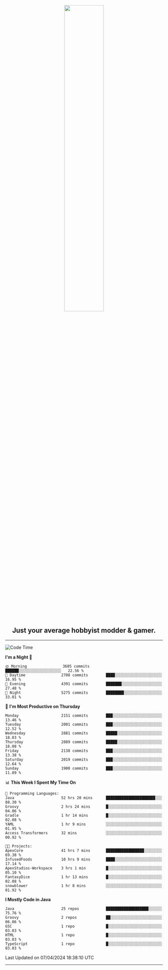 <div align="center">
  <a href="https://apexmodder.xyz/"><img width="50%" height="50%" src="https://i.imgur.com/pc4HkGz.png"></a>
</div>
<h2 align="center">Just your average hobbyist modder & gamer.</h2>

---

<!--START_SECTION:waka-->
![Code Time](http://img.shields.io/badge/Code%20Time-1%2C011%20hrs%2021%20mins-blue)

**I'm a Night 🦉** 

```text
🌞 Morning                3605 commits        ██████░░░░░░░░░░░░░░░░░░░   22.56 % 
🌆 Daytime                2708 commits        ████░░░░░░░░░░░░░░░░░░░░░   16.95 % 
🌃 Evening                4391 commits        ███████░░░░░░░░░░░░░░░░░░   27.48 % 
🌙 Night                  5275 commits        ████████░░░░░░░░░░░░░░░░░   33.01 % 
```
📅 **I'm Most Productive on Thursday** 

```text
Monday                   2151 commits        ███░░░░░░░░░░░░░░░░░░░░░░   13.46 % 
Tuesday                  2001 commits        ███░░░░░░░░░░░░░░░░░░░░░░   12.52 % 
Wednesday                2881 commits        █████░░░░░░░░░░░░░░░░░░░░   18.03 % 
Thursday                 2889 commits        █████░░░░░░░░░░░░░░░░░░░░   18.08 % 
Friday                   2138 commits        ███░░░░░░░░░░░░░░░░░░░░░░   13.38 % 
Saturday                 2019 commits        ███░░░░░░░░░░░░░░░░░░░░░░   12.64 % 
Sunday                   1900 commits        ███░░░░░░░░░░░░░░░░░░░░░░   11.89 % 
```


📊 **This Week I Spent My Time On** 

```text
💬 Programming Languages: 
Java                     52 hrs 20 mins      ██████████████████████░░░   88.30 % 
Groovy                   2 hrs 24 mins       █░░░░░░░░░░░░░░░░░░░░░░░░   04.06 % 
Gradle                   1 hr 14 mins        █░░░░░░░░░░░░░░░░░░░░░░░░   02.08 % 
YAML                     1 hr 9 mins         ░░░░░░░░░░░░░░░░░░░░░░░░░   01.95 % 
Access Transformers      32 mins             ░░░░░░░░░░░░░░░░░░░░░░░░░   00.92 % 

🐱‍💻 Projects: 
ApexCore                 41 hrs 7 mins       █████████████████░░░░░░░░   69.38 % 
InfusedFoods             10 hrs 9 mins       ████░░░░░░░░░░░░░░░░░░░░░   17.14 % 
ApexStudios-Workspace    3 hrs 1 min         █░░░░░░░░░░░░░░░░░░░░░░░░   05.10 % 
FantasyDice              1 hr 13 mins        █░░░░░░░░░░░░░░░░░░░░░░░░   02.08 % 
snowblower               1 hr 8 mins         ░░░░░░░░░░░░░░░░░░░░░░░░░   01.92 % 
```

**I Mostly Code in Java** 

```text
Java                     25 repos            ███████████████████░░░░░░   75.76 % 
Groovy                   2 repos             ██░░░░░░░░░░░░░░░░░░░░░░░   06.06 % 
GSC                      1 repo              █░░░░░░░░░░░░░░░░░░░░░░░░   03.03 % 
HTML                     1 repo              █░░░░░░░░░░░░░░░░░░░░░░░░   03.03 % 
TypeScript               1 repo              █░░░░░░░░░░░░░░░░░░░░░░░░   03.03 % 
```




 Last Updated on 07/04/2024 18:38:10 UTC
<!--END_SECTION:waka-->

---
